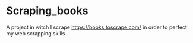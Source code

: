 # Scraping_books
A project in witch I scrape https://books.toscrape.com/ in order to perfect my web scrapping skills
